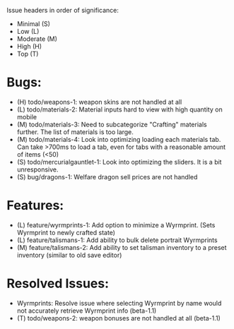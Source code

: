 Issue headers in order of significance:
* Minimal (S)
* Low (L)
* Moderate (M)
* High (H)
* Top (T)

# Bugs:
* (H) todo/weapons-1: weapon skins are not handled at all
* (L) todo/materials-2: Material inputs hard to view with high quantity on mobile
* (M) todo/materials-3: Need to subcategorize "Crafting" materials further. The list of materials is too large.
* (M) todo/materials-4: Look into optimizing loading each materials tab. Can take >700ms to load a tab, even for tabs with a reasonable amount of items (<50)
* (S) todo/mercurialgauntlet-1: Look into optimizing the sliders. It is a bit unresponsive.
* (S) bug/dragons-1: Welfare dragon sell prices are not handled

# Features:
* (L) feature/wyrmprints-1: Add option to minimize a Wyrmprint. (Sets Wyrmprint to newly crafted state)
* (L) feature/talismans-1: Add ability to bulk delete portrait Wyrmprints 
* (M) feature/talismans-2: Add ability to set talisman inventory to a preset inventory (similar to old save editor)

# Resolved Issues:
* Wyrmprints: Resolve issue where selecting Wyrmprint by name would not accurately retrieve Wyrmprint info (beta-1.1)
* (T) todo/weapons-2: weapon bonuses are not handled at all (beta-1.1)
